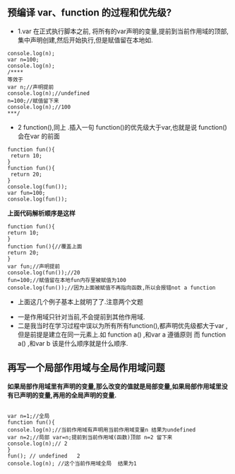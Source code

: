 ## 预编译 var、function 的过程和优先级?
- 1.var 在正式执行脚本之前,
  将所有的var声明的变量,提前到当前作用域的顶部,集中声明创建,然后开始执行,但是赋值留在本地如.
```
console.log(n);
var n=100;
console.log(n);
/****
等效于
var n;//声明提前
console.log(n);//undefined
n=100;//赋值留下来
console.log(n);//100
***/

```
- 2 function(),同上 .插入一句 function()的优先级大于var,也就是说 function()会在var 的前面

```
function fun(){
 return 10;
}
function fun(){
 return 20;
}
console.log(fun());
var fun=100;
console.log(fun());
```
 **上面代码解析顺序是这样**

```
function fun(){
return 10;
}
function fun(){//覆盖上面
return 20;
}
var fun;//声明提前
console.log(fun());//20
fun=100;//赋值留在本地fun内存里被赋值为100
console.log(fun());//因为上面被赋值不再指向函数,所以会报错not a function
```
+ 上面这几个例子基本上就明了了.注意两个文题
 * 一是作用域只针对当前,不会提前到其他作用域.
 * 二是我当时在学习过程中误以为所有所有function(),都声明优先级都大于var ,但是前提是建立在同一元素上.如 function a() ,和var a 遵循原则 而 function a() ,和var b 该是什么顺序就是什么顺序.
## 再写一个局部作用域与全局作用域问题
 **如果局部作用域里有声明的变量,那么改变的值就是局部变量,如果局部作用域里没有已声明的变量,再用的全局声明的变量.**
 ```

var n=1;//全局
function fun(){
console.log(n);//当前作用域有声明用当前作用域变量n 结果为undefined
var n=2;//局部 var=n;提前到当前作用域(函数)顶部 n=2 留下来
console.log(n);// 2
}
fun(); // undefined   2
console.log(n); //这个当前作用域全局  结果为1
 ```